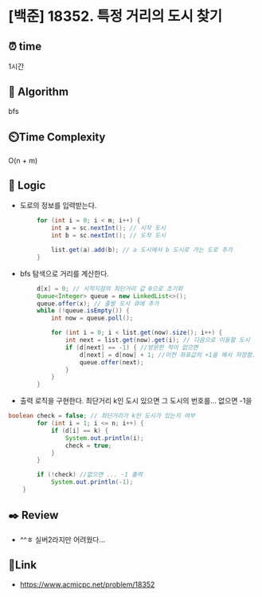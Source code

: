 # [백준] 18352. 특정 거리의 도시 찾기 
 
## ⏰  **time**
1시간 

## :pushpin: **Algorithm**
bfs

## ⏲️**Time Complexity**
O(n + m)

## :round_pushpin: **Logic**
- 도로의 정보를 입력받는다.
```java
        for (int i = 0; i < m; i++) {
            int a = sc.nextInt(); // 시작 도시
            int b = sc.nextInt(); // 도착 도시

            list.get(a).add(b); // a 도시에서 b 도시로 가는 도로 추가
        }
```

- bfs 탐색으로 거리를 계산한다. 
```java
        d[x] = 0; // 시작지점의 최단거리 값 0으로 초기화
        Queue<Integer> queue = new LinkedList<>();
        queue.offer(x); // 출발 도시 큐에 추가
        while (!queue.isEmpty()) {
            int now = queue.poll(); 

            for (int i = 0; i < list.get(now).size(); i++) {
                int next = list.get(now).get(i); // 다음으로 이동할 도시
                if (d[next] == -1) { //방문한 적이 없으면 
                    d[next] = d[now] + 1; //이전 좌표값의 +1을 해서 저장함. 
                    queue.offer(next);
                }
            }
        }
```

- 출력 로직을 구현한다. 최단거리 k인 도시 있으면 그 도시의 번호를... 없으면 -1을
```java
boolean check = false; // 최단거리가 k인 도시가 있는지 여부 
        for (int i = 1; i <= n; i++) {
            if (d[i] == k) {
                System.out.println(i);
                check = true;
            }
        }

        if (!check) //없으면 ... -1 출력 
            System.out.println(-1);
    }
```


## :black_nib: **Review**
- ^^ㅎ 실버2라지만 어려웠다... 

## 📡**Link**
- https://www.acmicpc.net/problem/18352 
